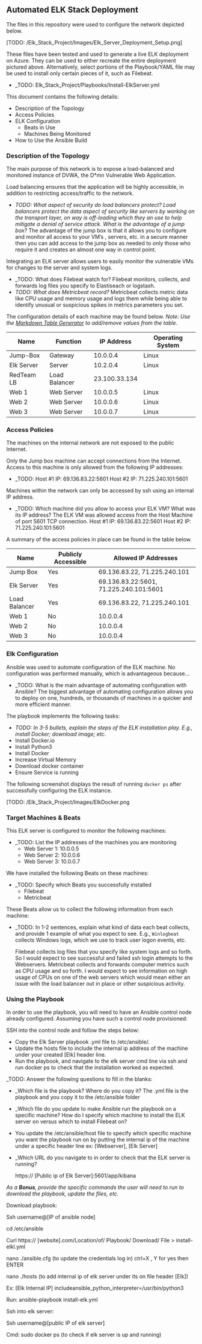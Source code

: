## Automated ELK Stack Deployment

The files in this repository were used to configure the network depicted below.

[TODO: /Elk_Stack_Project/Images/Elk_Server_Deployment_Setup.png]

These files have been tested and used to generate a live ELK deployment on Azure. They can be used to either recreate the entire deployment pictured above. Alternatively, select portions of the Playbook/YAML file may be used to install only certain pieces of it, such as Filebeat.

  - _TODO: Elk_Stack_Project/Playbooks/Install-ElkServer.yml

This document contains the following details:
- Description of the Topology
- Access Policies
- ELK Configuration
  - Beats in Use
  - Machines Being Monitored
- How to Use the Ansible Build

### Description of the Topology

The main purpose of this network is to expose a load-balanced and monitored instance of DVWA, the D*mn Vulnerable Web Application.

Load balancing ensures that the application will be highly accessible, in addition to restricting access/traffic to the network.
- _TODO:
 What aspect of security do load balancers protect?
 Load balancers protect the data aspect of security like servers by working on the transport layer, on way is off-loading which they an use to help mitigate a denial of service attack.
What is the advantage of a jump box?_
	The advantage of the jump box is that it allows you to configure and monitor all access to your VM’s , servers, etc. in a secure manner then you can add access to the jump box as needed to only those who require it and creates an almost one way in control point.

Integrating an ELK server allows users to easily monitor the vulnerable VMs for changes to the server and system logs.
- _TODO: What does Filebeat watch for?
	Filebeat monitors, collects, and forwards log files you specify to Elastiseach or logstash.
- _TODO: What does Metricbeat record?_
	Metricbeat collects metric data like CPU usage and memory usage and logs them while being able to identify unusual or suspicious spikes in metrics parameters you set.

The configuration details of each machine may be found below.
_Note: Use the [Markdown Table Generator](http://www.tablesgenerator.com/markdown_tables) to add/remove values from the table_.

| Name       | Function      | IP Address    | Operating System |
|------------|---------------|---------------|------------------|
| Jump-Box   | Gateway       | 10.0.0.4      | Linux            |
| Elk Server | Server        | 10.2.0.4      | Linux            |
| RedTeam LB | Load Balancer | 23.100.33.134 |                  |
| Web 1      | Web Server    | 10.0.0.5      | Linux            |
| Web 2      | Web Server    | 10.0.0.6      | Linux            |
| Web 3      | Web Server    | 10.0.0.7      | Linux            |


### Access Policies

The machines on the internal network are not exposed to the public Internet. 

Only the Jump box machine can accept connections from the Internet. Access to this machine is only allowed from the following IP addresses:
- _TODO:
 Host #1 IP: 69.136.83.22:5601
	Host #2 IP: 71.225.240.101:5601

Machines within the network can only be accessed by ssh using an internal IP address.
- _TODO: 
Which machine did you allow to access your ELK VM? What was its IP address?
	The ELK VM was allowed access from the Host Machine of port 5601 TCP connection.
	 Host #1 IP: 69.136.83.22:5601
	Host #2 IP: 71.225.240.101:5601
	






A summary of the access policies in place can be found in the table below.

|  Name         | Publicly Accessible | Allowed IP Addresses                   |
|---------------|---------------------|----------------------------------------|
| Jump Box      | Yes                 | 69.136.83.22, 71.225.240.101           |
| Elk Server    | Yes                 | 69.136.83.22:5601, 71.225.240.101:5601 |
| Load Balancer | Yes                 | 69.136.83.22, 71.225.240.101           |
| Web 1         | No                  | 10.0.0.4                               |
| Web 2         | No                  | 10.0.0.4                               |
| Web 3         | No                  | 10.0.0.4                               |

### Elk Configuration

Ansible was used to automate configuration of the ELK machine. No configuration was performed manually, which is advantageous because...
- _TODO: What is the main advantage of automating configuration with Ansible?
	The biggest advantage of automating configuration allows you to deploy on one, hundreds, or thousands of machines in a quicker and more efficient manner.

The playbook implements the following tasks:
- _TODO: In 3-5 bullets, explain the steps of the ELK installation play. E.g., install Docker; download image; etc._
- Install Docker.io
- Install Python3
- Install Docker
- Increase Virtual Memory
- Download docker container
- Ensure Service is running

The following screenshot displays the result of running `docker ps` after successfully configuring the ELK instance.

[TODO: /Elk_Stack_Project/Images/ElkDocker.png 

### Target Machines & Beats
This ELK server is configured to monitor the following machines:
- _TODO: List the IP addresses of the machines you are monitoring
	- Web Server 1: 10.0.0.5
	- Web Server 2: 10.0.0.6
	- Web Server 3: 10.0.0.7



We have installed the following Beats on these machines:
- _TODO: Specify which Beats you successfully installed
	- Filebeat
	- Metricbeat

These Beats allow us to collect the following information from each machine:
- _TODO: In 1-2 sentences, explain what kind of data each beat collects, and provide 1 example of what you expect to see. E.g., `Winlogbeat` collects Windows logs, which we use to track user logon events, etc.
	
	Filebeat collects log files that you specify like system logs and so forth. So I would expect to see successful and failed ssh login attempts to the Webservers. Metricbeat collects and forwards computer metrics such as CPU usage and so forth. I would expect to see information on high usage of CPUs on one of the web servers which would mean either an issue with the load balancer out in place or other suspicious activity.

### Using the Playbook
In order to use the playbook, you will need to have an Ansible control node already configured. Assuming you have such a control node provisioned: 

SSH into the control node and follow the steps below:
- Copy the Elk Server playbook .yml file to /etc/ansible/.
- Update the hosts file to include the internal ip address of the machine under your created [Elk] header line.
- Run the playbook, and navigate to the elk server cmd line via ssh and run docker ps to check that the installation worked as expected.

_TODO: Answer the following questions to fill in the blanks:

- _Which file is the playbook? Where do you copy it?
	The .yml file is the playbook and you copy it to the /etc/ansible folder
- _Which file do you update to make Ansible run the playbook on a specific machine? How do I specify which machine to install the ELK server on versus which to install Filebeat on?
 - You update the /etc/ansible/host file to specify which specific machine you want the playbook run on by putting the internal ip of the machine under a specific header line ex: [Webserver], [Elk Server]

- _Which URL do you navigate to in order to check that the ELK server is running?

 	https:// [Public ip of Elk Server]:5601/app/kibana



_As a **Bonus**, provide the specific commands the user will need to run to download the playbook, update the files, etc._


Download playbook:

Ssh username@[IP of ansible node]

cd /etc/ansible

Curl https:// [website].com/Location/of/ Playbook/ Download/ File > install-elkl.yml

nano ./ansible.cfg (to update the credentials log in) ctrl+X , Y for yes then ENTER

nano ./hosts (to add internal ip of elk server under its on file header [Elk])

Ex: [Elk Internal IP] includeansible_python_interpreter=/usr/bin/python3  

Run: ansible-playbook install-elk.yml

Ssh into elk server:

Ssh username@[public IP of elk server]

Cmd: sudo docker ps (to check if elk server is up and running)
